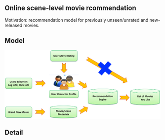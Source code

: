 ## Online scene-level movie rcommendation
Motivation: recommendation model for previously unseen/unrated and new-released movies.

## Model
<img src = "img/flow.png" width = "600">

## Detail





